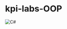 # kpi-labs-OOP

![C#](https://img.shields.io/badge/c%23-%23239120.svg?style=for-the-badge&logo=c-sharp&logoColor=white)